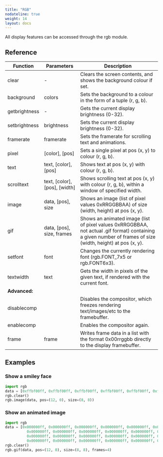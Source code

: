 ```yaml
---
title: "RGB"
nodateline: true
weight: 14
layout: docs
---
```


All display features can be accessed through the rgb module.

## Reference

| Function | Parameters | Description |
| --- | --- | --- |
| clear | - | Clears the screen contents, and shows the background colour if set. |
| background | colors | Sets the background to a colour in the form of a tuple (r, g, b). |
| getbrightness | - | Gets the current display brightness (0-32). |
| setbrightness | brightness | Sets the current display brightness (0-32). |
| framerate | framerate | Sets the framerate for scrolling text and animations. |
| pixel | [color], [pos] | Sets a single pixel at pos (x, y) to colour (r, g, b). |
| text | text, [color], [pos] | Shows text at pos (x, y) with colour (r, g, b). |
| scrolltext | text, [color], [pos], [width] | Shows scrolling text at pos (x, y) with colour (r, g, b), within a window of specified width. |
| image | data, [pos], size | Shows an image (list of pixel values 0xRRGGBBAA) of size (width, height) at pos (x, y). |
| gif | data, [pos], size, frames | Shows an animated image (list of pixel values 0xRRGGBBAA, not actual .gif format) containing a given number of frames of size (width, height) at pos (x, y). |
| setfont | font | Changes the currently rendering font (rgb.FONT_7x5 or rgb.FONT6x3). |
| textwidth | text | Gets the width in pixels of the given text, if rendered with the current font. |
| **Advanced:** |  |  |
| disablecomp |  | Disables the compositor, which freezes rendering text/images/etc to the framebuffer. |
| enablecomp |  | Enables the compositor again. |
| frame | frame | Writes frame data in a list with the format 0x00rrggbb directly to the display framebuffer. |

## Examples

### Show a smiley face
```python
import rgb
data = [0xffbf00ff, 0xffbf00ff, 0xffbf00ff, 0xffbf00ff, 0xffbf00ff, 0xffbf00ff, 0xffbf00ff, 0xffbf00ff, 0xffbf00ff, 0xffbf00ff, 0xffbf00ff, 0xffbf00ff, 0xffbf00ff, 0xffbf00ff, 0xffbf00ff, 0xffbf00ff, 0xffbf00ff, 0xffbf00ff, 0x000000ff, 0xffbf00ff, 0xffbf00ff, 0x000000ff, 0xffbf00ff, 0xffbf00ff, 0xffbf00ff, 0xffbf00ff, 0x000000ff, 0xffbf00ff, 0xffbf00ff, 0x000000ff, 0xffbf00ff, 0xffbf00ff, 0xffbf00ff, 0xffbf00ff, 0xffbf00ff, 0xffbf00ff, 0xffbf00ff, 0xffbf00ff, 0xffbf00ff, 0xffbf00ff, 0xffbf00ff, 0xffbf00ff, 0x000000ff, 0xffbf00ff, 0xffbf00ff, 0x000000ff, 0xffbf00ff, 0xffbf00ff, 0xffbf00ff, 0xffbf00ff, 0xffbf00ff, 0x000000ff, 0x000000ff, 0xffbf00ff, 0xffbf00ff, 0xffbf00ff, 0xffbf00ff, 0xffbf00ff, 0xffbf00ff, 0xffbf00ff, 0xffbf00ff, 0xffbf00ff, 0xffbf00ff, 0xffbf00ff]
rgb.clear()
rgb.image(data, pos=(12, 0), size=(8, 8))
```

### Show an animated image
```python
import rgb
data = [0x000000ff, 0x000000ff, 0x000000ff, 0x000000ff, 0x000000ff, 0x000000ff, 0x000000ff, 0x000000ff, 0x000000ff, 0x808080ff, 0x808080ff, 0x808080ff, 0x808080ff, 0x808080ff, 0x808080ff, 0x000000ff, 0x808080ff, 0x000000ff, 0x000000ff, 0x000000ff, 0x000000ff, 0x000000ff, 0x000000ff, 0x808080ff, 0x000000ff, 0x000000ff, 0x808080ff, 0x808080ff, 0x808080ff, 0x808080ff, 0x000000ff, 0x000000ff, 0x000000ff, 0x808080ff, 0x000000ff, 0x000000ff, 0x000000ff, 0x000000ff, 0x808080ff, 0x000000ff, 0x000000ff, 0x000000ff, 0x000000ff, 0x808080ff, 0x808080ff, 0x000000ff, 0x000000ff, 0x000000ff, 0x000000ff, 0x000000ff, 0x808080ff, 0x000000ff, 0x000000ff, 0x808080ff, 0x000000ff, 0x000000ff, 0x000000ff, 0x000000ff, 0x000000ff, 0x000000ff, 0x000000ff, 0x000000ff, 0x000000ff, 0x000000ff,
          0x000000ff, 0x000000ff, 0x000000ff, 0x000000ff, 0x000000ff, 0x000000ff, 0x000000ff, 0x000000ff, 0x000000ff, 0x808080ff, 0x808080ff, 0x808080ff, 0x808080ff, 0x808080ff, 0x808080ff, 0x000000ff, 0x808080ff, 0x000000ff, 0x000000ff, 0x000000ff, 0x000000ff, 0x000000ff, 0x000000ff, 0x808080ff, 0x000000ff, 0x000000ff, 0x808080ff, 0x808080ff, 0x808080ff, 0x808080ff, 0x000000ff, 0x000000ff, 0x000000ff, 0x808080ff, 0x000000ff, 0x000000ff, 0x000000ff, 0x000000ff, 0x808080ff, 0x000000ff, 0x000000ff, 0x000000ff, 0x000000ff, 0xffffffff, 0xffffffff, 0x000000ff, 0x000000ff, 0x000000ff, 0x000000ff, 0x000000ff, 0xffffffff, 0x000000ff, 0x000000ff, 0xffffffff, 0x000000ff, 0x000000ff, 0x000000ff, 0x000000ff, 0x000000ff, 0x000000ff, 0x000000ff, 0x000000ff, 0x000000ff, 0x000000ff,
          0x000000ff, 0x000000ff, 0x000000ff, 0x000000ff, 0x000000ff, 0x000000ff, 0x000000ff, 0x000000ff, 0x000000ff, 0x808080ff, 0x808080ff, 0x808080ff, 0x808080ff, 0x808080ff, 0x808080ff, 0x000000ff, 0x808080ff, 0x000000ff, 0x000000ff, 0x000000ff, 0x000000ff, 0x000000ff, 0x000000ff, 0x808080ff, 0x000000ff, 0x000000ff, 0xffffffff, 0xffffffff, 0xffffffff, 0xffffffff, 0x000000ff, 0x000000ff, 0x000000ff, 0xffffffff, 0x000000ff, 0x000000ff, 0x000000ff, 0x000000ff, 0xffffffff, 0x000000ff, 0x000000ff, 0x000000ff, 0x000000ff, 0xffffffff, 0xffffffff, 0x000000ff, 0x000000ff, 0x000000ff, 0x000000ff, 0x000000ff, 0xffffffff, 0x000000ff, 0x000000ff, 0xffffffff, 0x000000ff, 0x000000ff, 0x000000ff, 0x000000ff, 0x000000ff, 0x000000ff, 0x000000ff, 0x000000ff, 0x000000ff, 0x000000ff,
          0x000000ff, 0x000000ff, 0x000000ff, 0x000000ff, 0x000000ff, 0x000000ff, 0x000000ff, 0x000000ff, 0x000000ff, 0xffffffff, 0xffffffff, 0xffffffff, 0xffffffff, 0xffffffff, 0xffffffff, 0x000000ff, 0xffffffff, 0x000000ff, 0x000000ff, 0x000000ff, 0x000000ff, 0x000000ff, 0x000000ff, 0xffffffff, 0x000000ff, 0x000000ff, 0xffffffff, 0xffffffff, 0xffffffff, 0xffffffff, 0x000000ff, 0x000000ff, 0x000000ff, 0xffffffff, 0x000000ff, 0x000000ff, 0x000000ff, 0x000000ff, 0xffffffff, 0x000000ff, 0x000000ff, 0x000000ff, 0x000000ff, 0xffffffff, 0xffffffff, 0x000000ff, 0x000000ff, 0x000000ff, 0x000000ff, 0x000000ff, 0xffffffff, 0x000000ff, 0x000000ff, 0xffffffff, 0x000000ff, 0x000000ff, 0x000000ff, 0x000000ff, 0x000000ff, 0x000000ff, 0x000000ff, 0x000000ff, 0x000000ff, 0x000000ff]
rgb.clear()
rgb.gif(data, pos=(12, 0), size=(8, 8), frames=4)
```